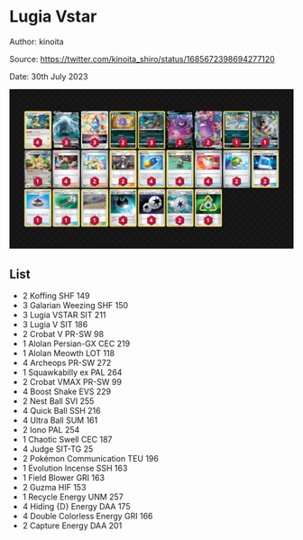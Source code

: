 # Lugia Vstar

Author: kinoita

Source: <https://twitter.com/kinoita_shiro/status/1685672398694277120>

Date: 30th July 2023

![decklist](../../images/PAL/Lugia%20Vstar/4-%20Lugia%20Vstar.png)

## List

* 2 Koffing SHF 149
* 3 Galarian Weezing SHF 150
* 3 Lugia VSTAR SIT 211
* 3 Lugia V SIT 186
* 2 Crobat V PR-SW 98
* 1 Alolan Persian-GX CEC 219
* 1 Alolan Meowth LOT 118
* 4 Archeops PR-SW 272
* 1 Squawkabilly ex PAL 264
* 2 Crobat VMAX PR-SW 99
* 4 Boost Shake EVS 229
* 2 Nest Ball SVI 255
* 4 Quick Ball SSH 216
* 4 Ultra Ball SUM 161
* 2 Iono PAL 254
* 1 Chaotic Swell CEC 187
* 4 Judge SIT-TG 25
* 2 Pokémon Communication TEU 196
* 1 Evolution Incense SSH 163
* 1 Field Blower GRI 163
* 2 Guzma HIF 153
* 1 Recycle Energy UNM 257
* 4 Hiding {D} Energy DAA 175
* 4 Double Colorless Energy GRI 166
* 2 Capture Energy DAA 201
